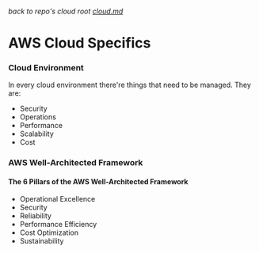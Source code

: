 ###### back to repo's cloud root [cloud.md](./cloud.md)
# AWS Cloud Specifics
### Cloud Environment
In every cloud environment there're things that need to be managed. They are:
* Security
* Operations
* Performance
* Scalability
* Cost
### AWS Well-Architected Framework
#### The 6 Pillars of the AWS Well-Architected Framework
* Operational Excellence
* Security
* Reliability
* Performance Efficiency
* Cost Optimization
* Sustainability
